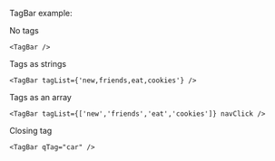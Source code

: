 TagBar example:

No tags
```
<TagBar />
```

Tags as strings
```
<TagBar tagList={'new,friends,eat,cookies'} />
```

Tags as an array
```
<TagBar tagList={['new','friends','eat','cookies']} navClick />
```

Closing tag
```
<TagBar qTag="car" />
```
